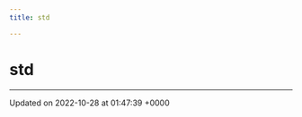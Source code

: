 ```yaml
---
title: std

---
```


# std








-------------------------------

Updated on 2022-10-28 at 01:47:39 +0000